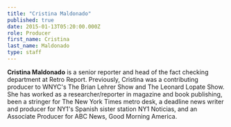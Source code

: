```yaml
---
title: "Cristina Maldonado"
published: true
date: 2015-01-13T05:20:00.000Z
role: Producer
first_name: Cristina
last_name: Maldonado
type: staff
---
```


**Cristina Maldonado** is a senior reporter and head of the fact checking department at Retro Report. Previously, Cristina was a contributing producer to WNYC's The Brian Lehrer Show and The Leonard Lopate Show. She has worked as a researcher/reporter in magazine and book publishing, been a stringer for The New York Times metro desk, a deadline news writer and producer for NY1's Spanish sister station NY1 Noticias, and an Associate Producer for ABC News, Good Morning America.

